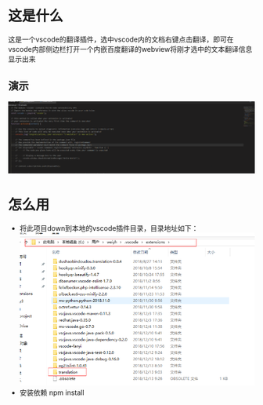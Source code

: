 # 这是什么
     
   这是一个vscode的翻译插件，选中vscode内的文档右键点击翻译，即可在vscode内部侧边栏打开一个内嵌百度翻译的webview将刚才选中的文本翻译信息显示出来
## 演示
  ![gif](https://github.com/18437931018/translation/blob/master/yanshi.gif)
# 怎么用
   * 将此项目down到本地的vscode插件目录，目录地址如下：
    ![path](https://github.com/18437931018/translation/blob/master/path.png)
   * 安装依赖 npm install
